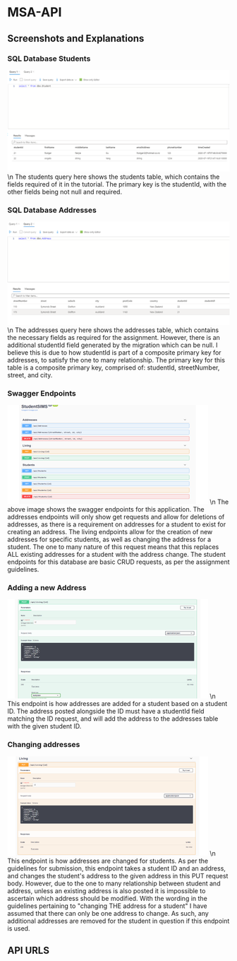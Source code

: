 # MSA-API

## Screenshots and Explanations

### SQL Database Students
![alt-text](https://github.com/RodgerRG/MSA-API/blob/master/screenshots/database_students.png) \n
The students query here shows the students table, which contains the fields required of it in the tutorial. The primary key is the studentId, with the other fields being not null and required.

### SQL Database Addresses
![alt-text](https://github.com/RodgerRG/MSA-API/blob/master/screenshots/database_addresses.png) \n
The addresses query here shows the addresses table, which contains the necessary fields as required for the assignment. However, there is an additional studentId field generated by the migration which can be null. I believe this is due to how studentId is part of a composite primary key for addresses, to satisfy the one to many relationship. The primary key for this table is a composite primary key, comprised of: studentId, streetNumber, street, and city.

### Swagger Endpoints
![alt-text](https://github.com/RodgerRG/MSA-API/blob/master/screenshots/API_all_endpoints.png) \n
The above image shows the swagger endpoints for this application. The addresses endpoints will only show get requests and allow for deletions of addresses, as there is a requirement on addresses for a student to exist for creating an address. The living endpoints allow for the creation of new addresses for specific students, as well as changing the address for a student. The one to many nature of this request means that this replaces ALL existing addresses for a student with the address change. The student endpoints for this database are basic CRUD requests, as per the assignment guidelines.

### Adding a new Address
![alt-text](https://github.com/RodgerRG/MSA-API/blob/master/screenshots/API_post_address.png) \n
This endpoint is how addresses are added for a student based on a student ID. The address posted alongside the ID must have a studentId field matching the ID request, and will add  the address to the addresses table with the given student ID.

### Changing addresses
![alt-text](https://github.com/RodgerRG/MSA-API/blob/master/screenshots/API_put_address.png) \n
This endpoint is how addresses are changed for students. As per the guidelines for submission, this endpoint takes a student ID and an address, and changes the student's address to the given address in this PUT request body. However, due to the one to many relationship between student and address, unless an existing address is also posted it is impossible to ascertain which address should be modified. With  the wording in the guidelines pertaining to "changing THE address for a student" I have assumed that there can only be one address to change. As such, any additional addresses are removed for the student in question if this endpoint is used.

## API URLS
